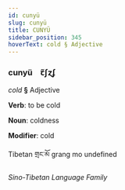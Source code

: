 ```yaml
---
id: cunyü
slug: cunyü
title: CUNYÜ
sidebar_position: 345
hoverText: cold § Adjective
---
```


### cunyü&emsp;<span kind="abugida">ꞇ̃ʃɀʄ</span>

*cold* **§** Adjective

**Verb**: to be cold

**Noun**: coldness

**Modifier**: cold

Tibetan གྲང་མོ grang mo undefined

*Sino-Tibetan Language Family*